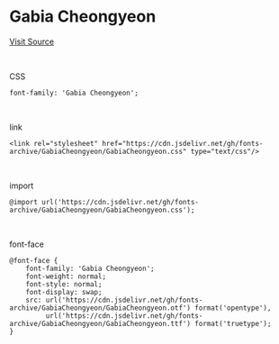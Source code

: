 # Gabia Cheongyeon

[Visit Source](https://font.gabia.com/2022)

&nbsp;

CSS

```
font-family: 'Gabia Cheongyeon';
```

&nbsp;

link

```
<link rel="stylesheet" href="https://cdn.jsdelivr.net/gh/fonts-archive/GabiaCheongyeon/GabiaCheongyeon.css" type="text/css"/>
```

&nbsp;

import

```
@import url('https://cdn.jsdelivr.net/gh/fonts-archive/GabiaCheongyeon/GabiaCheongyeon.css');
```

&nbsp;

font-face

```
@font-face {
    font-family: 'Gabia Cheongyeon';
    font-weight: normal;
    font-style: normal;
    font-display: swap;
    src: url('https://cdn.jsdelivr.net/gh/fonts-archive/GabiaCheongyeon/GabiaCheongyeon.otf') format('opentype'),
         url('https://cdn.jsdelivr.net/gh/fonts-archive/GabiaCheongyeon/GabiaCheongyeon.ttf') format('truetype');
}
```
